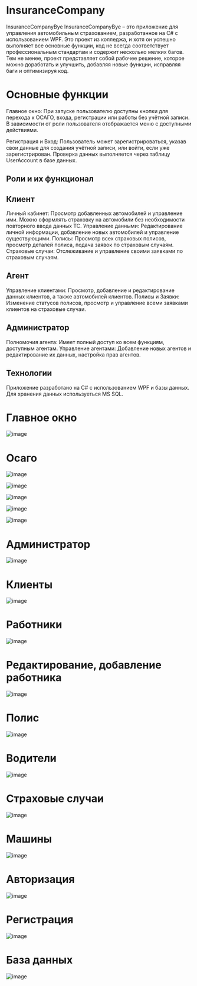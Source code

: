# InsuranceCompany

InsuranceCompanyBye
InsuranceCompanyBye – это приложение для управления автомобильным страхованием, разработанное на C# с использованием WPF. Это проект из колледжа, и хотя он успешно выполняет все основные функции, код не всегда соответствует профессиональным стандартам и содержит несколько мелких багов. Тем не менее, проект представляет собой рабочее решение, которое можно доработать и улучшить, добавляя новые функции, исправляя баги и оптимизируя код.

<h1><b>Основные функции</b></h1>
Главное окно: При запуске пользователю доступны кнопки для перехода к ОСАГО, входа, регистрации или работы без учётной записи. В зависимости от роли пользователя отображается меню с доступными действиями.

Регистрация и Вход: Пользователь может зарегистрироваться, указав свои данные для создания учётной записи, или войти, если уже зарегистрирован. Проверка данных выполняется через таблицу UserAccount в базе данных.

<h2><b>Роли и их функционал</b></h2>
<h2><b>Клиент</b></h2>
Личный кабинет: Просмотр добавленных автомобилей и управление ими. Можно оформлять страховку на автомобили без необходимости повторного ввода данных ТС.
Управление данными: Редактирование личной информации, добавление новых автомобилей и управление существующими.
Полисы: Просмотр всех страховых полисов, просмотр деталей полиса, подача заявок по страховым случаям.
Страховые случаи: Отслеживание и управление своими заявками по страховым случаям.
<h2><b>Агент</b></h2>
Управление клиентами: Просмотр, добавление и редактирование данных клиентов, а также автомобилей клиентов.
Полисы и Заявки: Изменение статусов полисов, просмотр и управление всеми заявками клиентов на страховые случаи.
<h2><b>Администратор</b></h2>
Полномочия агента: Имеет полный доступ ко всем функциям, доступным агентам.
Управление агентами: Добавление новых агентов и редактирование их данных, настройка прав агентов.
<h2><b>Технологии</b></h2>
Приложение разработано на C# с использованием WPF и базы данных. Для хранения данных используеться MS SQL.

<h1><b>Главное окно</b></h1>

![image](https://github.com/user-attachments/assets/3514330d-288d-42e7-b917-4021f7a95593)

<h1><b>Осаго</b></h1>

![image](https://github.com/user-attachments/assets/411bd78f-cce5-47d2-bc2a-3d7527c7dcfe)

![image](https://github.com/user-attachments/assets/0d35ff04-6eeb-4e2b-8043-289d5f938ec1)

![image](https://github.com/user-attachments/assets/5b4438c7-807c-4dc6-9856-2edc759d09d3)

![image](https://github.com/user-attachments/assets/c4637bab-56ad-44c2-a9a8-cf4dce8fef9e)

![image](https://github.com/user-attachments/assets/02a518d0-55f8-4e9e-955f-af5b7fbf4bc4)

<h1><b>Администратор</b></h1>

![image](https://github.com/user-attachments/assets/b22d5a88-b523-4f0b-a610-1708a061366f)

<h1><b>Клиенты</b></h1>

![image](https://github.com/user-attachments/assets/c9e98440-8f48-45b1-9e6a-de2ec90beac6)

<h1><b>Работники</b></h1>

![image](https://github.com/user-attachments/assets/abefba06-7f0f-47fe-817d-3917d78c486c)

<h1><b>Редактирование, добавление работника</b></h1>  

![image](https://github.com/user-attachments/assets/a1d76df2-1dca-422d-9b8b-23908b87da10)


<h1><b>Полис</b></h1>  

![image](https://github.com/user-attachments/assets/fccf3793-9be2-4bb4-a2a8-f6067a976451)


<h1><b>Водители</b></h1>

![image](https://github.com/user-attachments/assets/c29bd880-549b-446f-a746-e6e0b5199702)

<h1><b>Страховые случаи</b></h1>  

![image](https://github.com/user-attachments/assets/4979378c-6294-480b-b162-f5476ddb7edd)


<h1><b>Машины</b></h1>  

![image](https://github.com/user-attachments/assets/d8a5b148-58f8-4e0f-8393-267987669aa6)


<h1><b>Авторизация</b></h1>

![image](https://github.com/user-attachments/assets/e9ab099d-5276-4616-b49f-812e891e12a8)

<h1><b>Регистрация</b></h1>

![image](https://github.com/user-attachments/assets/e7202849-235f-4bca-a20d-c451ef52d346)

<h1><b>База данных</b></h1>

![image](https://github.com/user-attachments/assets/addfaea2-26e1-4d12-ac2a-df70e56f826f)
